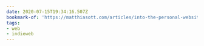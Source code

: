 ```yaml
---
date: 2020-07-15T19:34:16.507Z
bookmark-of: 'https://matthiasott.com/articles/into-the-personal-website-verse'
tags:
- web
- indieweb
---
```


